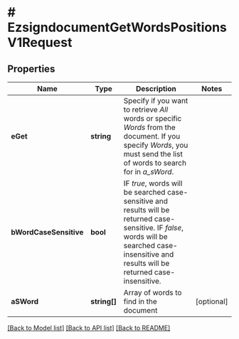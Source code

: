 # # EzsigndocumentGetWordsPositionsV1Request

## Properties

Name | Type | Description | Notes
------------ | ------------- | ------------- | -------------
**eGet** | **string** | Specify if you want to retrieve *All* words or specific *Words* from the document. If you specify *Words*, you must send the list of words to search for in *a_sWord*. |
**bWordCaseSensitive** | **bool** | IF *true*, words will be searched case-sensitive and results will be returned case-sensitive. IF *false*, words will be searched case-insensitive and results will be returned case-insensitive. |
**aSWord** | **string[]** | Array of words to find in the document | [optional]

[[Back to Model list]](../../README.md#models) [[Back to API list]](../../README.md#endpoints) [[Back to README]](../../README.md)
